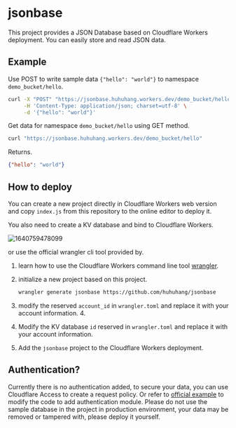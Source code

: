 # jsonbase

This project provides a JSON Database based on Cloudflare Workers deployment. You can easily store and read JSON data.

## Example

Use POST to write sample data `{"hello": "world"}` to namespace `demo_bucket/hello`.

```bash
curl -X "POST" "https://jsonbase.huhuhang.workers.dev/demo_bucket/hello" \
     -H 'Content-Type: application/json; charset=utf-8' \
     -d '{"hello": "world"}'
```

Get data for namespace `demo_bucket/hello` using GET method.

```bash
curl "https://jsonbase.huhuhang.workers.dev/demo_bucket/hello"
```

Returns.

```json
{"hello": "world"}
```

## How to deploy

You can create a new project directly in Cloudflare Workers web version and copy `index.js` from this repository to the online editor to deploy it.

You also need to create a KV database and bind to Cloudflare Workers.

![1640759478099](https://cdn.jsdelivr.net/gh/huhuhang/cdn@master/images/2021/12/1640759478099.png)

or use the official wrangler cli tool provided by.

1. learn how to use the Cloudflare Workers command line tool [wrangler](https://github.com/cloudflare/wrangler).
2. initialize a new project based on this project.

    ```bash
    wrangler generate jsonbase https://github.com/huhuhang/jsonbase
    ```

3. modify the reserved `account_id` in `wrangler.toml` and replace it with your account information. 4.
4. Modify the KV database `id` reserved in `wrangler.toml` and replace it with your account information.
5. Add the `jsonbase` project to the Cloudflare Workers deployment.

## Authentication?

Currently there is no authentication added, to secure your data, you can use Cloudflare Access to create a request policy. Or refer to [official example](https://developers.cloudflare.com/workers/examples/auth-with-headers) to modify the code to add authentication module. Please do not use the sample database in the project in production environment, your data may be removed or tampered with, please deploy it yourself.

